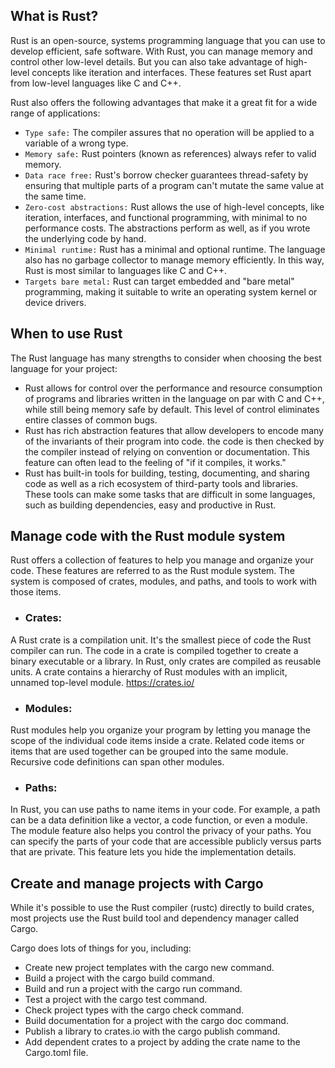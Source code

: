 ## What is Rust?

Rust is an open-source, systems programming language that you can use to develop efficient, safe software. With Rust, you can manage memory and control other low-level details. But you can also take advantage of high-level concepts like iteration and interfaces. These features set Rust apart from low-level languages like C and C++.

Rust also offers the following advantages that make it a great fit for a wide range of applications:

- `Type safe:` The compiler assures that no operation will be applied to a variable of a wrong type.
- `Memory safe:` Rust pointers (known as references) always refer to valid memory.
- `Data race free:` Rust's borrow checker guarantees thread-safety by ensuring that multiple parts of a program can't mutate the same value at the same time.
- `Zero-cost abstractions:` Rust allows the use of high-level concepts, like iteration, interfaces, and functional programming, with minimal to no performance costs. The abstractions perform as well, as if you wrote the underlying code by hand.
- `Minimal runtime:` Rust has a minimal and optional runtime. The language also has no garbage collector to manage memory efficiently. In this way, Rust is most similar to languages like C and C++.
- `Targets bare metal:` Rust can target embedded and "bare metal" programming, making it suitable to write an operating system kernel or device drivers.


## When to use Rust
The Rust language has many strengths to consider when choosing the best language for your project:

- Rust allows for control over the performance and resource consumption of programs and libraries written in the language on par with C and C++, while still being memory safe by default. This level of control eliminates entire classes of common bugs.
- Rust has rich abstraction features that allow developers to encode many of the invariants of their program into code. the code is then checked by the compiler instead of relying on convention or documentation. This feature can often lead to the feeling of "if it compiles, it works."
- Rust has built-in tools for building, testing, documenting, and sharing code as well as a rich ecosystem of third-party tools and libraries. These tools can make some tasks that are difficult in some languages, such as building dependencies, easy and productive in Rust.


## Manage code with the Rust module system
Rust offers a collection of features to help you manage and organize your code. These features are referred to as the Rust module system. The system is composed of crates, modules, and paths, and tools to work with those items.

* ### Crates:
 A Rust crate is a compilation unit. It's the smallest piece of code the Rust compiler can run. The code in a crate is compiled together to create a binary executable or a library. In Rust, only crates are compiled as reusable units. A crate contains a hierarchy of Rust modules with an implicit, unnamed top-level module. 
 https://crates.io/

* ### Modules:
 Rust modules help you organize your program by letting you manage the scope of the individual code items inside a crate. Related code items or items that are used together can be grouped into the same module. Recursive code definitions can span other modules.

* ### Paths:
 In Rust, you can use paths to name items in your code. For example, a path can be a data definition like a vector, a code function, or even a module. The module feature also helps you control the privacy of your paths. You can specify the parts of your code that are accessible publicly versus parts that are private. This feature lets you hide the implementation details.


## Create and manage projects with Cargo
While it's possible to use the Rust compiler (rustc) directly to build crates, most projects use the Rust build tool and dependency manager called Cargo.

Cargo does lots of things for you, including:

* Create new project templates with the cargo new command.
* Build a project with the cargo build command.
* Build and run a project with the cargo run command.
* Test a project with the cargo test command.
* Check project types with the cargo check command.
* Build documentation for a project with the cargo doc command.
* Publish a library to crates.io with the cargo publish command.
* Add dependent crates to a project by adding the crate name to the Cargo.toml file.